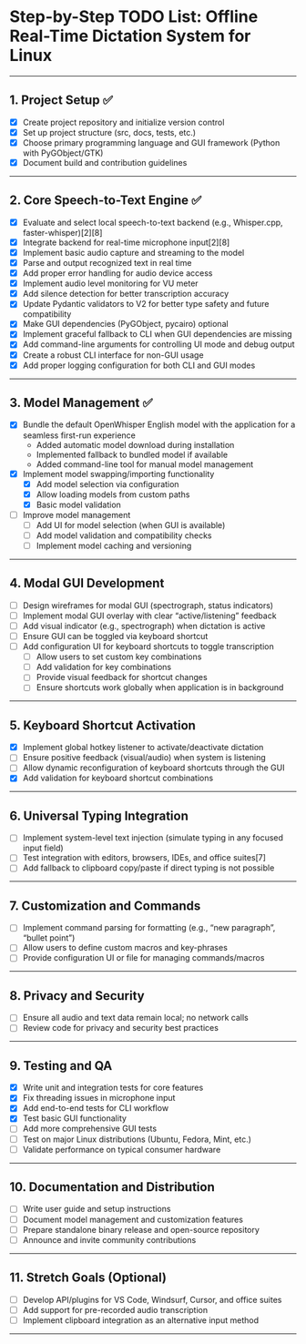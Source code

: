 # Step-by-Step TODO List: Offline Real-Time Dictation System for Linux

---

## 1. Project Setup ✅

- [x] Create project repository and initialize version control
- [x] Set up project structure (src, docs, tests, etc.)
- [x] Choose primary programming language and GUI framework (Python with PyGObject/GTK)
- [x] Document build and contribution guidelines

---

## 2. Core Speech-to-Text Engine ✅

- [x] Evaluate and select local speech-to-text backend (e.g., Whisper.cpp, faster-whisper)[2][8]
- [x] Integrate backend for real-time microphone input[2][8]
- [x] Implement basic audio capture and streaming to the model
- [x] Parse and output recognized text in real time
- [x] Add proper error handling for audio device access
- [x] Implement audio level monitoring for VU meter
- [x] Add silence detection for better transcription accuracy
- [x] Update Pydantic validators to V2 for better type safety and future compatibility
- [x] Make GUI dependencies (PyGObject, pycairo) optional
- [x] Implement graceful fallback to CLI when GUI dependencies are missing
- [x] Add command-line arguments for controlling UI mode and debug output
- [x] Create a robust CLI interface for non-GUI usage
- [x] Add proper logging configuration for both CLI and GUI modes

---

## 3. Model Management ✅

- [x] Bundle the default OpenWhisper English model with the application for a seamless first-run experience
  - Added automatic model download during installation
  - Implemented fallback to bundled model if available
  - Added command-line tool for manual model management
- [x] Implement model swapping/importing functionality
  - [x] Add model selection via configuration
  - [x] Allow loading models from custom paths
  - [x] Basic model validation
- [ ] Improve model management
  - [ ] Add UI for model selection (when GUI is available)
  - [ ] Add model validation and compatibility checks
  - [ ] Implement model caching and versioning

---

## 4. Modal GUI Development

- [ ] Design wireframes for modal GUI (spectrograph, status indicators)
- [ ] Implement modal GUI overlay with clear “active/listening” feedback
- [ ] Add visual indicator (e.g., spectrograph) when dictation is active
- [ ] Ensure GUI can be toggled via keyboard shortcut
- [ ] Add configuration UI for keyboard shortcuts to toggle transcription
  - [ ] Allow users to set custom key combinations
  - [ ] Add validation for key combinations
  - [ ] Provide visual feedback for shortcut changes
  - [ ] Ensure shortcuts work globally when application is in background

---

## 5. Keyboard Shortcut Activation

- [x] Implement global hotkey listener to activate/deactivate dictation
- [ ] Ensure positive feedback (visual/audio) when system is listening
- [ ] Allow dynamic reconfiguration of keyboard shortcuts through the GUI
- [x] Add validation for keyboard shortcut combinations

---

## 6. Universal Typing Integration

- [ ] Implement system-level text injection (simulate typing in any focused input field)
- [ ] Test integration with editors, browsers, IDEs, and office suites[7]
- [ ] Add fallback to clipboard copy/paste if direct typing is not possible

---

## 7. Customization and Commands

- [ ] Implement command parsing for formatting (e.g., “new paragraph”, “bullet point”)
- [ ] Allow users to define custom macros and key-phrases
- [ ] Provide configuration UI or file for managing commands/macros

---

## 8. Privacy and Security

- [ ] Ensure all audio and text data remain local; no network calls
- [ ] Review code for privacy and security best practices

---

## 9. Testing and QA

- [x] Write unit and integration tests for core features
- [x] Fix threading issues in microphone input
- [x] Add end-to-end tests for CLI workflow
- [x] Test basic GUI functionality
- [ ] Add more comprehensive GUI tests
- [ ] Test on major Linux distributions (Ubuntu, Fedora, Mint, etc.)
- [ ] Validate performance on typical consumer hardware

---

## 10. Documentation and Distribution

- [ ] Write user guide and setup instructions
- [ ] Document model management and customization features
- [ ] Prepare standalone binary release and open-source repository
- [ ] Announce and invite community contributions

---

## 11. Stretch Goals (Optional)

- [ ] Develop API/plugins for VS Code, Windsurf, Cursor, and office suites
- [ ] Add support for pre-recorded audio transcription
- [ ] Implement clipboard integration as an alternative input method

---